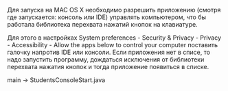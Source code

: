 Для запуска на MAC OS X необходимо разрешить приложению (смотря где запускается: консоль или IDE) управлять компьютером, 
что бы работала библиотека перехвата нажатий кнопок на клавиатуре.

Для этого в настройках System preferences - Security & Privacy - Privacy - Accessibility - Allow the apps below to control 
your computer поставить галочку напротив IDE или консоли. Если приложения нет в списе, то надо запустить программу, дождаться
исключения от библиотеки перехвата нажатия кнопок и тогда приложение появиться в списке.

main -> StudentsConsoleStart.java
